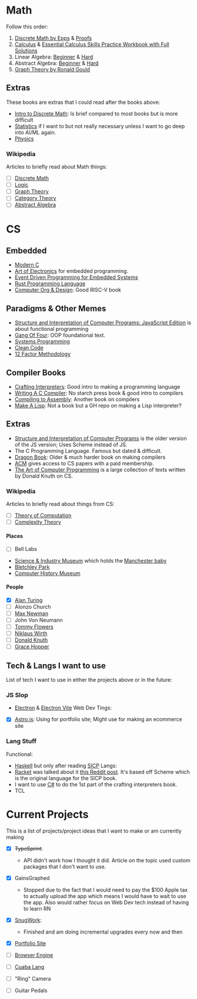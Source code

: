 # Math
Follow this order:
1. [Discrete Math by Epps](obsidian://open?vault=G%20Drive&file=Resources%2FDiscrete%20Mathematics%20with%20Applications.pdf) & [Proofs](obsidian://open?vault=G%20Drive&file=Resources%2FHow%20to%20Prove%20It.pdf)
2. [Calculus](2%20Calculus.md) & [Essential Calculus Skills Practice Workbook with Full Solutions](https://www.amazon.com/Essential-Calculus-Practice-Workbook-Solutions/dp/1941691242/ref=pd_bxgy_d_sccl_1/147-6617618-8411829?pd_rd_w=Golht&content-id=amzn1.sym.c51e3ad7-b551-4b1a-b43c-3cf69addb649&pf_rd_p=c51e3ad7-b551-4b1a-b43c-3cf69addb649&pf_rd_r=MCYBA9V1ENHHF4X30RY3&pd_rd_wg=zwJu5&pd_rd_r=ea62aa0e-dbec-46b9-8883-3958dd097931&pd_rd_i=1941691242&psc=1)
3. Linear Algebra: [Beginner](6%20Linear%20Algebra.md) & [Hard](obsidian://open?vault=G%20Drive&file=Resources%2FLinear%20Algebra%204th%20edition.pdf)
4. Abstract Algebra: [Beginner](obsidian://open?vault=G%20Drive&file=Resources%2FAbstractAlgebraFirstCourseSaracino.pdf) & [Hard](obsidian://open?vault=G%20Drive&file=Resources%2FAlgebra%20Serge%20Lang.pdf)
5. [Graph Theory by Ronald Gould](https://www.amazon.com/Graph-Theory-Dover-Books-Mathematics/dp/0486498069)

## Extras
These books are extras that I could read after the books above:
- [Intro to Discrete Math](https://www.amazon.com/Introductory-Discrete-Mathematics-Computer-Science/dp/0486691152?linkId=6db10e047db028e7b3491a4746e4ccf0&language=en_US): Is brief compared to most books but is more difficult
- [Statistics](obsidian://open?vault=G%20Drive&file=Resources%2FStatistics.pdf) if I want to but not really necessary unless I want to go deep into AI/ML again.
- [Physics](obsidian://open?vault=G%20Drive&file=Resources%2FPhysics%20Principles%20with%20Applications%2C%20Global%20Editi.pdf)
### Wikipedia
Articles to briefly read about Math things:
- [ ] [Discrete Math](https://en.wikipedia.org/wiki/Discrete_mathematics)
- [ ] [Logic](https://en.wikipedia.org/wiki/Mathematical_logic)
- [ ] [Graph Theory](https://en.wikipedia.org/wiki/Graph_theory)
- [ ] [Category Theory](https://en.wikipedia.org/wiki/Category_theory)
- [ ] [Abstract Algebra](https://en.wikipedia.org/wiki/Abstract_algebra)
# CS
## Embedded
- [Modern C](obsidian://open?vault=G%20Drive&file=Resources%2FModern%20C.pdf)
- [Art of Electronics](obsidian://open?vault=G%20Drive&file=Resources%2FThe%20Art%20of%20Electronics.pdf) for embedded programming.
- [Event Driven Programming for Embedded Systems](https://www.state-machine.com/doc/PSiCC2.pdf)
- [Rust Programming Language](obsidian://open?vault=G%20Drive&file=Resources%2FThe%20Rust%20Programming%20Language.pdf)
- [Computer Org & Design](obsidian://open?vault=vault&file=Resources%2FComputer%20Organization%20%26%20Design%20-%20Patterson%20%26%20Hennessy.pdf): Good RISC-V book 
## Paradigms & Other Memes
- [Structure and Interpretation of Computer Programs: JavaScript Edition](https://www.amazon.com/Structure-Interpretation-Computer-Programs-Engineering/dp/0262543230) is about functional programming
- [Gang Of Four](obsidian://open?vault=G%20Drive&file=Resources%2FGang%20of%20Four.pdf): OOP foundational text. 
- [Systems Programming](obsidian://open?vault=G%20Drive&file=Resources%2FSystems%20Programming%20Donovan.pdf)
- [Clean Code](obsidian://open?vault=G%20Drive&file=Resources%2FClean%20Code.pdf)
- [12 Factor Methodology](https://12factor.net/)
## Compiler Books
- [Crafting Interpreters](obsidian://open?vault=G%20Drive&file=Resources%2FCrafting%20Interpreters.pdf): Good intro to making a programming language
- [Writing A C Compiler](https://nostarch.com/writing-c-compiler): No starch press book & good intro to compilers
- [Compiling to Assembly](https://keleshev.com/compiling-to-assembly-from-scratch/): Another book on compilers
- [Make A Lisp](https://keleshev.com/compiling-to-assembly-from-scratch/): Not a book but a GH repo on making a Lisp interpreter?
## Extras
- [Structure and Interpretation of Computer Programs](https://web.mit.edu/6.001/6.037/sicp.pdf) is the older version of the JS version; Uses Scheme instead of JS.
- The C Programming Language. Famous but dated & difficult.
- [Dragon Book](obsidian://open?vault=G%20Drive&file=Resources%2FCompilers-Principles%2C%20Techniques%2C%20and%20Tools.pdf): Older & much harder book on making compilers
- [ACM](https://www.acm.org/) gives access to CS papers with a paid membership.
- [The Art of Computer Programming](https://en.wikipedia.org/wiki/The_Art_of_Computer_Programming) is a large collection of texts written by Donald Knuth on CS.
### Wikipedia
Articles to briefly read about things from CS:
- [ ] [Theory of Computation](https://en.wikipedia.org/wiki/Theory_of_computation#)
- [ ] [Complexity Theory](https://en.wikipedia.org/wiki/Computational_complexity_theory)
#### Places
- [ ] Bell Labs
- [Science & Industry Museum](https://en.wikipedia.org/wiki/Science_and_Industry_Museum) which holds the [Manchester baby](https://en.wikipedia.org/wiki/Manchester_Baby)
- [Bletchley Park](https://en.wikipedia.org/wiki/Bletchley_Park)
- [Computer History Museum](https://en.wikipedia.org/wiki/Computer_History_Museum)
#### People
- [x] [Alan Turing](https://en.wikipedia.org/wiki/Alan_Turing)
- [ ] Alonzo Church
- [ ] [Max Newman](https://en.wikipedia.org/wiki/Max_Newman)
- [ ] John Von Neumann
- [ ] [Tommy Flowers](https://en.wikipedia.org/wiki/Tommy_Flowers)
- [ ] [Niklaus Wirth](https://en.wikipedia.org/wiki/Niklaus_Wirth)
- [ ] [Donald Knuth](https://en.wikipedia.org/wiki/Donald_Knuth)
- [ ] [Grace Hopper](https://en.wikipedia.org/wiki/Grace_Hopper#)
## Tech & Langs I want to use
List of tech I want to use in either the projects above or in the future:
### JS Slop
- [Electron](https://www.electronjs.org/docs/latest/tutorial/tutorial-first-app) & [Electron Vite](https://electron-vite.org/)
Web Dev Tings:
- [x] [Astro.js](https://docs.astro.build/en/tutorial/1-setup/): Using for portfolio site; Might use for making an ecommerce site
### Lang Stuff
Functional:
- [Haskell](https://www.haskell.org/) but only after reading [SICP](obsidian://open?vault=G%20Drive&file=Programming%2FMath%2C%20CS%20%26%20Other%20Textbooks)
Langs:
- [Racket](https://racket-lang.org/) was talked about it [this Reddit post](https://www.reddit.com/r/ProgrammingLanguages/comments/ucp688/where_to_start_for_selflearning_of_the_basics/). It's based off Scheme which is the original language for the SICP book.
- I want to use [C#](https://learn.microsoft.com/en-us/dotnet/csharp/tour-of-csharp/overview) to do the 1st part of the crafting interpreters book.
- TCL
# Current Projects
This is a list of projects/project ideas that I want to make or am currently making
- [x] ~~TypeSprint~~: 
	- API didn't work how I thought it did. Article on the topic used custom packages that I don't want to use.
- [x] GainsGraphed
	- Stopped due to the fact that I would need to pay the $100 Apple tax to actually upload the app which means I would have to wait to use the app. Also would rather focus on Web Dev tech instead of having to learn RN
- [x] [SnugWork](obsidian://open?vault=G%20Drive&file=Programming%2FWeb%26App%2FSnugWork): 
	- Finished and am doing incremental upgrades every now and then
- [x] [Portfolio Site](obsidian://open?vault=G%20Drive&file=Programming%2FWeb%26App%2FPortfolio%20Site...again)
- [ ] [Browser Engine](obsidian://open?vault=G%20Drive&file=Programming%2FLangs%2FBrowser%20Engine)
- [ ] [Cuaba Lang](obsidian://open?vault=G%20Drive&file=Programming%2FLangs%2FCuaba%20-%20Compiled%20Language)
- [ ] "Ring" Camera
- [ ] Guitar Pedals


